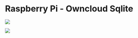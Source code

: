 # Raspberry Pi - Owncloud Sqlite

<img src="http://bit.ly/2cyzE60">


<a href="https://microbadger.com/images/patrckbrs/owncloud-sqlite-resin" title="Get your own image badge on microbadger.com"><img src="https://images.microbadger.com/badges/image/patrckbrs/owncloud-sqlite-resin.svg"></a>
